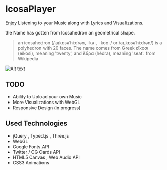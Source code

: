 # IcosaPlayer
Enjoy Listening to your Music along with Lyrics and Visualizations.

the Name has gotten from Icosahedron an geometrical shape.
>an icosahedron (/ˌaɪkɒsəˈhiːdrən, -kə-, -koʊ-/ or /aɪˌkɒsəˈhiːdrən/) is a polyhedron with 20 faces. The name comes from Greek εἴκοσι (eíkosi), meaning 'twenty', and ἕδρα (hédra), meaning 'seat'.
from Wikipedia

![Alt text](/../master/scn.png?raw=true "AKP")


TODO
----

- Ability to Upload your own Music
- More Visualizations with WebGL
- Responsive Design (in progress)


Used Technologies
-----------------

- jQuery , Typed.js , Three.js
- WebGL
- Google Fonts API
- Twitter / OG Cards API
- HTML5 Canvas , Web Audio API
- CSS3 Animations

